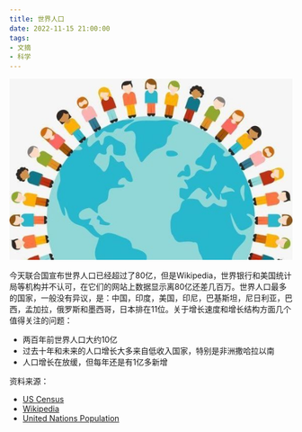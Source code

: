```yaml
---
title: 世界人口
date: 2022-11-15 21:00:00
tags: 
- 文摘
- 科学
---
```


![](/images/202211152100.jpg)

今天联合国宣布世界人口已经超过了80亿，但是Wikipedia，世界银行和美国统计局等机构并不认可，在它们的网站上数据显示离80亿还差几百万。世界人口最多的国家，一般没有异议，是：中国，印度，美国，印尼，巴基斯坦，尼日利亚，巴西，孟加拉，俄罗斯和墨西哥，日本排在11位。关于增长速度和增长结构方面几个值得关注的问题：

- 两百年前世界人口大约10亿
- 过去十年和未来的人口增长大多来自低收入国家，特别是非洲撒哈拉以南
- 人口增长在放缓，但每年还是有1亿多新增

资料来源：
- [US Census](https://www.census.gov/popclock)
- [Wikipedia](https://en.wikipedia.org/wiki/World_population)
- [United Nations Population](https://population.un.org/wpp/Publications/)